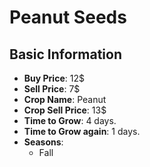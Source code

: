 # Peanut Seeds

## Basic Information

- **Buy Price**: 12$
- **Sell Price**: 7$
- **Crop Name**: Peanut
- **Crop Sell Price**: 13$
- **Time to Grow**: 4 days.
- **Time to Grow again**: 1 days.
- **Seasons**:
  - Fall